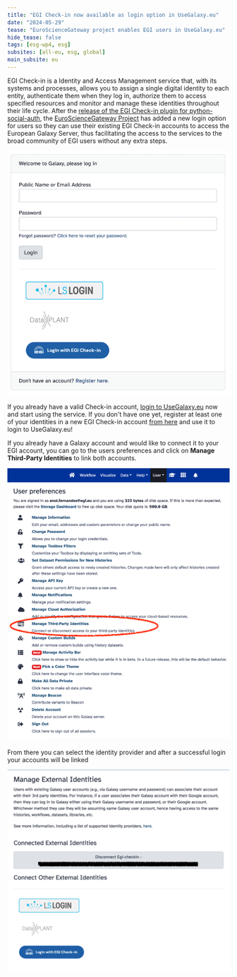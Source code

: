 ```yaml
---
title: "EGI Check-in now available as login option in UseGalaxy.eu"
date: "2024-05-29"
tease: "EuroScienceGateway project enables EGI users in UseGalaxy.eu"
hide_tease: false
tags: [esg-wp4, esg]
subsites: [all-eu, esg, global]
main_subsite: eu
---
```


EGI Check-in is a Identity and Access Management service that, with its systems
and processes, allows you to assign a single digital identity to each entity,
authenticate them when they log in, authorize them to access specified resources
and monitor and manage these identities throughout their life cycle. After the
[release of the EGI Check-in plugin for python-social-auth](../2023-11-08-esg-psa/),
the [EuroScienceGateway Project](../../projects/esg/) has added a new login
option for users so they can use their existing EGI Check-in accounts to access
the European Galaxy Server, thus facilitating the access to the services to the
broad community of EGI users without any extra steps.

![Login options in in usegalaxy.eu](./login-options-usegalaxy.png)

If you already have a valid Check-in account,
[login to UseGalaxy.eu](https://usegalaxy.eu/login/start) now and start using
the service. If you don't have one yet, register at least one of your identities
in a new EGI Check-in account
[from here](https://docs.egi.eu/users/aai/check-in/signup/) and use it to login
to UseGalaxy.eu!

If you already have a Galaxy account and would like to connect it to your EGI
account, you can go to the users preferences and click on **Manage Third-Party
Identities** to link both accounts.

![Manage Third-Party Identities in user preferences](./user-preferences.png)

From there you can select the identity provider and after a successful login
your accounts will be linked

![External identities preferences](./external-identities.png)
